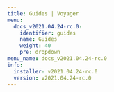 ```yaml
---
title: Guides | Voyager
menu:
  docs_v2021.04.24-rc.0:
    identifier: guides
    name: Guides
    weight: 40
    pre: dropdown
menu_name: docs_v2021.04.24-rc.0
info:
  installer: v2021.04.24-rc.0
  version: v2021.04.24-rc.0
---
```


